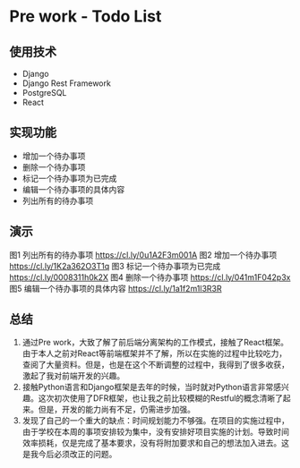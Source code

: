 # Pre work - Todo List

## 使用技术
* Django
* Django Rest Framework
* PostgreSQL
* React

## 实现功能
* 增加一个待办事项
* 删除一个待办事项
* 标记一个待办事项为已完成
* 编辑一个待办事项的具体内容
* 列出所有的待办事项

## 演示

图1 列出所有的待办事项  https://cl.ly/0u1A2F3m001A
图2 增加一个待办事项  https://cl.ly/1K2a362O3T1q
图3 标记一个待办事项为已完成  https://cl.ly/0008311h0k2X
图4 删除一个待办事项  https://cl.ly/041m1F042p3x
图5 编辑一个待办事项的具体内容  https://cl.ly/1a1f2m1l3R3R

## 总结
1. 通过Pre work，大致了解了前后端分离架构的工作模式，接触了React框架。由于本人之前对React等前端框架并不了解，所以在实施的过程中比较吃力，查阅了大量资料。但是，也是在这个不断调整的过程中，我得到了很多收获，激起了我对前端开发的兴趣。
2. 接触Python语言和Django框架是去年的时候，当时就对Python语言非常感兴趣。这次初次使用了DFR框架，也让我之前比较模糊的Restful的概念清晰了起来。但是，开发的能力尚有不足，仍需进步加强。
3. 发现了自己的一个重大的缺点：时间规划能力不够强。在项目的实施过程中，由于学校在本周的事项安排较为集中，没有安排好项目实施的计划。导致时间效率损耗，仅是完成了基本要求，没有将附加要求和自己的想法加入进去。这是我今后必须改正的问题。

